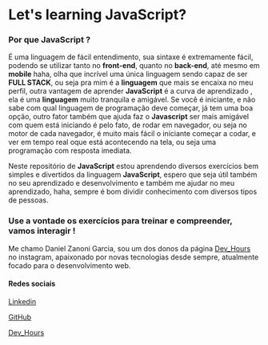 # Let's learning JavaScript?

### Por que __JavaScript__ ?

É uma linguagem de fácil entendimento, sua sintaxe é extremamente fácil, podendo se utilizar tanto no **front-end**, quanto no **back-end**, até mesmo em **mobile** haha, olha que incrível uma única linguagem sendo capaz de ser __FULL STACK__, ou seja pra mim é a **linguagem** que mais se encaixa no meu perfil, outra vantagem de aprender **JavaScript** é a curva de aprendizado , ela é uma **linguagem** muito tranquila e amigável. 
Se você é iniciante, e não sabe com qual linguagem de programação deve começar, já tem uma boa opção, outro fator também que ajuda faz o **Javascript** ser mais amigável com quem está iniciando é pelo fato, de rodar em navegador, ou seja no motor de cada navegador, é muito mais fácil o iniciante começar a codar, e ver em tempo real oque está acontecendo na tela, ou seja uma programação com resposta imediata.

Neste repositório de **JavaScript** estou aprendendo diversos exercícios bem simples e divertidos da linguagem **JavaScript**, espero que seja útil também no seu aprendizado e desenvolvimento e também me ajudar no meu aprendizado, haha, sempre é bom dividir conhecimento com diversos tipos de pessoas.

### Use a vontade os exercícios para treinar e compreender, vamos interagir !

Me chamo Daniel Zanoni Garcia, sou um dos donos da página [Dev_Hours](https://www.instagram.com/dev_hours) no instagram, apaixonado por novas tecnologias desde sempre, atualmente focado para o desenvolvimento web.

#### Redes sociais

[Linkedin](https://www.linkedin.com/in/daniel-zanoni-garcia)

[GitHub](https://github.com/DanielZG20)

[Dev_Hours](https://www.instagram.com/dev_hours)
